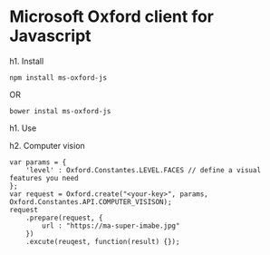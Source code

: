 Microsoft Oxford client for Javascript
======================================

h1. Install

```
npm install ms-oxford-js
```

OR 

```
bower instal ms-oxford-js
```

h1. Use

h2. Computer vision

```
var params = {
	'level' : Oxford.Constantes.LEVEL.FACES // define a visual features you need
};
var request = Oxford.create("<your-key>", params, Oxford.Constantes.API.COMPUTER_VISISON);
request
	.prepare(request, {
		url : "https://ma-super-imabe.jpg"
	})
	.excute(reuqest, function(result) {});
```
